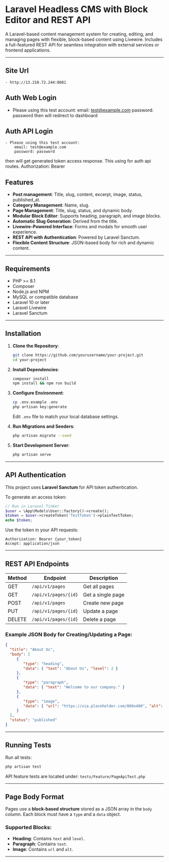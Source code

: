 # Laravel Headless CMS with Block Editor and REST API

A Laravel-based content management system for creating, editing, and managing pages with flexible, block-based content using Livewire. Includes a full-featured REST API for seamless integration with external services or frontend applications.

---

## Site Url
    - http://13.210.72.244:8081

## Auth Web Login
- Please using this test account:
    email: test@example.com
    password: password
then will redirect to dashboard

## Auth API Login
    - Please using this test account:
        email: test@example.com
        password: password
then will get generated token access response. This using for auth api routes.
    Authorization: Bearer <your token here>



## Features
- **Post management**: Title, slug, content, excerpt, image, status, published_at.
- **Category Management**: Name, slug.
- **Page Management**: Title, slug, status, and dynamic body.
- **Modular Block Editor**: Supports heading, paragraph, and image blocks.
- **Automatic Slug Generation**: Derived from the title.
- **Livewire-Powered Interface**: Forms and modals for smooth user experience.
- **REST API with Authentication**: Powered by Laravel Sanctum.
- **Flexible Content Structure**: JSON-based body for rich and dynamic content.

---

## Requirements

- PHP >= 8.1
- Composer
- Node.js and NPM
- MySQL or compatible database
- Laravel 10 or later
- Laravel Livewire
- Laravel Sanctum

---

## Installation

1. **Clone the Repository**:
    ```bash
    git clone https://github.com/yourusername/your-project.git
    cd your-project
    ```

2. **Install Dependencies**:
    ```bash
    composer install
    npm install && npm run build
    ```

3. **Configure Environment**:
    ```bash
    cp .env.example .env
    php artisan key:generate
    ```
    Edit `.env` file to match your local database settings.

4. **Run Migrations and Seeders**:
    ```bash
    php artisan migrate --seed
    ```

5. **Start Development Server**:
    ```bash
    php artisan serve
    ```

---

## API Authentication

This project uses **Laravel Sanctum** for API token authentication.

To generate an access token:
```php
// Run in Laravel Tinker
$user = \App\Models\User::factory()->create();
$token = $user->createToken('TestToken')->plainTextToken;
echo $token;
```

Use the token in your API requests:
```http
Authorization: Bearer {your_token}
Accept: application/json
```

---

## REST API Endpoints

| Method | Endpoint               | Description         |
|--------|------------------------|---------------------|
| GET    | `/api/v1/pages`        | Get all pages       |
| GET    | `/api/v1/pages/{id}`   | Get a single page   |
| POST   | `/api/v1/pages`        | Create new page     |
| PUT    | `/api/v1/pages/{id}`   | Update a page       |
| DELETE | `/api/v1/pages/{id}`   | Delete a page       |

### Example JSON Body for Creating/Updating a Page:
```json
{
  "title": "About Us",
  "body": [
     {
        "type": "heading",
        "data": { "text": "About Us", "level": 2 }
     },
     {
        "type": "paragraph",
        "data": { "text": "Welcome to our company." }
     },
     {
        "type": "image",
        "data": { "url": "https://via.placeholder.com/800x400", "alt": "Placeholder image" }
     }
  ],
  "status": "published"
}
```

---

## Running Tests

Run all tests:
```bash
php artisan test
```

API feature tests are located under:
`tests/Feature/PageApiTest.php`

---

## Page Body Format

Pages use a **block-based structure** stored as a JSON array in the `body` column. Each block must have a `type` and a `data` object.

### Supported Blocks:
- **Heading**: Contains `text` and `level`.
- **Paragraph**: Contains `text`.
- **Image**: Contains `url` and `alt`.

---